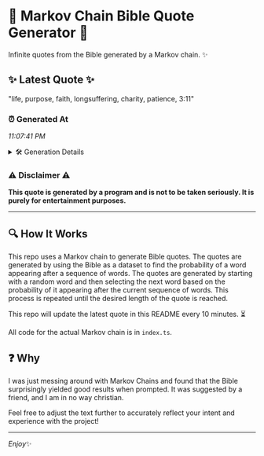 # 📖 Markov Chain Bible Quote Generator 📖

Infinite quotes from the Bible generated by a Markov chain. ✨

## ✨ Latest Quote ✨
"life, purpose, faith, longsuffering, charity, patience, 3:11"

### ⏰ Generated At
*11:07:41 PM*

<details>
    <summary>🛠️ Generation Details</summary>
    <p>
        <strong>🌱 Seed:</strong> life,<br>
        <strong>🔄 Iterations:</strong> 6<br>
        <strong>📜 Context History:</strong><br>[ life, ]: purpose,<br>[ life,, purpose, ]: faith,<br>[ life,, purpose,, faith, ]: longsuffering,<br>[ life,, purpose,, faith,, longsuffering, ]: charity,<br>[ life,, purpose,, faith,, longsuffering,, charity, ]: patience,<br>[ life,, purpose,, faith,, longsuffering,, charity,, patience, ]: 3:11<br>
    </p>
</details>

### ⚠️ Disclaimer ⚠️
**This quote is generated by a program and is not to be taken seriously. It is purely for entertainment purposes.**

---

## 🔍 How It Works

This repo uses a Markov chain to generate Bible quotes. The quotes are generated by using the Bible as a dataset to find the probability of a word appearing after a sequence of words. The quotes are generated by starting with a random word and then selecting the next word based on the probability of it appearing after the current sequence of words. This process is repeated until the desired length of the quote is reached.

This repo will update the latest quote in this README every 10 minutes. ⏳

All code for the actual Markov chain is in `index.ts`.

## ❓ Why

I was just messing around with Markov Chains and found that the Bible surprisingly yielded good results when prompted. 
It was suggested by a friend, and I am in no way christian.

Feel free to adjust the text further to accurately reflect your intent and experience with the project!

---

*Enjoy*✨
